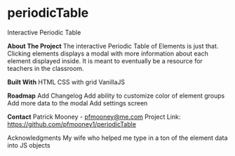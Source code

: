 # periodicTable
Interactive Periodic Table

**About The Project**
The interactive Periodic Table of Elements is just that. Clicking elements displays a modal with more information about each element displayed inside. It is meant to eventually be a resource for teachers in the classroom.


**Built With**
HTML
CSS with grid
VanillaJS


**Roadmap**
Add Changelog
Add ability to customize color of element groups
Add more data to the modal
Add settings screen


**Contact**
Patrick Mooney - pfmooney@me.com
Project Link: https://github.com/pfmooney1/periodicTable


Acknowledgments
My wife who helped me type in a ton of the element data into JS objects

